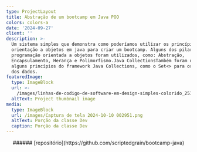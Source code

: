 ```yaml
---
type: ProjectLayout
title: Abstração de um bootcamp em Java POO
colors: colors-a
date: '2024-09-27'
client: ''
description: >-
  Um sistema simples que demonstra como poderíamos utilizar os princípios da
  orientação a objetos em java para criar um bootcamp. Alguns dos pilares da
  programação orientada a objetos foram utilizados, como: Abstração,
  Encapsulamento, Herança e Polimorfismo.Java CollectionsTambém foram utilizados
  alguns princípios do framework Java Collections, como o Set<> para organização
  dos dados.
featuredImage:
  type: ImageBlock
  url: >-
    /images/linhas-de-codigo-de-software-em-design-simples-colorido_251819-2338.png
  altText: Project thumbnail image
media:
  type: ImageBlock
  url: /images/Captura de tela 2024-10-10 002951.png
  altText: Porção da classe Dev
  caption: Porção da classe Dev
---
```

<div style="text-align: center">###### [repositório](https://github.com/scriptedgrain/bootcamp-java)</div>

